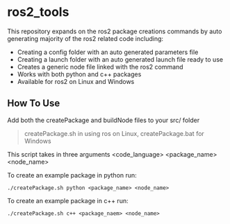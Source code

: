 # ros2_tools

This repository expands on the ros2 package creations commands by auto generating majority of the ros2 related code including:
- Creating a config folder with an auto generated parameters file
- Creating a launch folder with an auto generated launch file ready to use
- Creates a generic node file linked with the ros2 command
- Works with both python and c++ packages
- Available for ros2 on Linux and Windows

## How To Use

Add both the createPackage and buildNode files to your src/ folder 
> createPackage.sh in using ros on Linux, createPackage.bat for Windows

This script takes in three arguments <code_language> <package_name> <node_name>

To create an example package in python run:

```
./createPackage.sh python <package_name> <node_name>
```

To create an example package in c++ run:

```
./createPackage.sh c++ <package_naem> <node_name>
```

